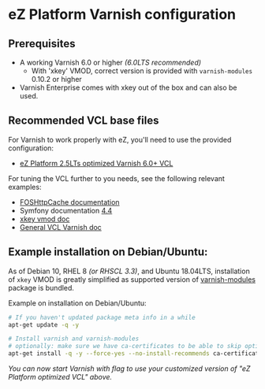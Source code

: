 eZ Platform Varnish configuration
=================================

Prerequisites
-------------
* A working Varnish 6.0 or higher _(6.0LTS recommended)_
  * With 'xkey' VMOD, correct version is provided with `varnish-modules` 0.10.2 or higher
* Varnish Enterprise comes with xkey out of the box and can also be used.

Recommended VCL base files
--------------------------
For Varnish to work properly with eZ, you'll need to use the provided configuration:

* [eZ Platform 2.5LTs optimized Varnish 6.0+ VCL](vcl/varnish6.vcl)

For tuning the VCL further to you needs, see the following relevant examples:
- [FOSHttpCache documentation](https://foshttpcache.readthedocs.io/en/latest/varnish-configuration.html)
- Symfony documentation [4.4](https://symfony.com/doc/4.4/http_cache/varnish.html)
- [xkey vmod doc](https://github.com/varnish/varnish-modules/blob/master/docs/vmod_xkey.rst)
- [General VCL Varnish doc](https://www.varnish-cache.org/docs/trunk/users-guide/vcl.html)


Example installation on Debian/Ubuntu:
--------------------------------------
As of Debian 10, RHEL 8 _(or RHSCL 3.3)_, and Ubuntu 18.04LTS, installation of `xkey` VMOD is greatly
simplified as supported version of [varnish-modules](https://github.com/varnish/varnish-modules) package is bundled.

Example on installation on Debian/Ubuntu:
```bash
# If you haven't updated package meta info in a while
apt-get update -q -y

# Install varnish and varnish-modules
# optionally: make sure we have ca-certificates to be able to skip optional dependencies
apt-get install -q -y --force-yes --no-install-recommends ca-certificates varnish-modules varnish
```

_You can now start Varnish with flag to use your customized version of "eZ Platform optimized VCL" above._
